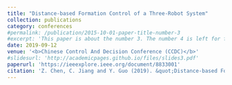 ```yaml
---
title: "Distance-based Formation Control of a Three-Robot System"
collection: publications
category: conferences
#permalink: /publication/2015-10-01-paper-title-number-3
#excerpt: 'This paper is about the number 3. The number 4 is left for future work.'
date: 2019-09-12
venue: '<b>Chinese Control And Decision Conference (CCDC)</b>'
#slidesurl: 'http://academicpages.github.io/files/slides3.pdf'
paperurl: 'https://ieeexplore.ieee.org/document/8833001'
citation: 'Z. Chen, C. Jiang and Y. Guo (2019). &quot;Distance-based Formation Control of a Three-Robot System.&quot; <i>Chinese Control And Decision Conference (CCDC)</i>. pp 5574-5580.'
---
```

